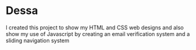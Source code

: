 # Dessa

I created this project to show my HTML and CSS web designs and also show my use of Javascript by creating an email verification system and a sliding navigation system
